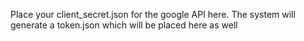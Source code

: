 Place your client_secret.json for the google API here. The system will generate a token.json which will be placed here as well